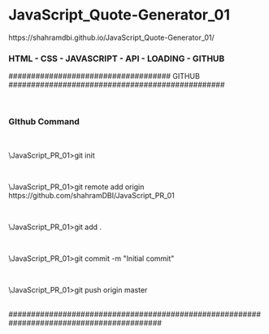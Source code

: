 <h1>JavaScript_Quote-Generator_01</h1>
<a>https://shahramdbi.github.io/JavaScript_Quote-Generator_01/</a>
<br>
<h3>HTML - CSS - JAVASCRIPT - API - LOADING - GITHUB</h3>
<p>#################################### GITHUB ################################################</p>
<br>
<h3>GIthub Command</h3>
<br>
<p>\JavaScript_PR_01>git init</p>
<br>
<p>\JavaScript_PR_01>git remote add origin https://github.com/shahramDBI/JavaScript_PR_01</p>
<br>
<p>\JavaScript_PR_01>git add .</p>
<br>
<p>\JavaScript_PR_01>git commit -m "Initial commit"</p>
<br>
<p>\JavaScript_PR_01>git push origin master</p>
<br>
##########################################################################################
<br>

